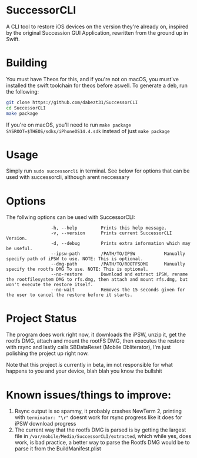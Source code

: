 # SuccessorCLI
A CLI tool to restore iOS devices on the version they're already on, inspired by the original Succession GUI Application, rewritten from the ground up in Swift.
# Building
You must have Theos for this, and if you're not on macOS, you must've installed the swift toolchain for theos before aswell.
To generate a deb, run the following:
```sh
git clone https://github.com/dabezt31/SuccessorCLI
cd SuccessorCLI
make package
```
If you're on macOS, you'll need to run `make package SYSROOT=$THEOS/sdks/iPhoneOS14.4.sdk` instead of just `make package`

# Usage
Simply run `sudo successorcli` in terminal. See below for options that can be used with successorcli, although arent neccessary

# Options  
The follwing options can be used with SuccessorCLI:
```SuccessorCLI - A CLI Utility to restore iOS devices, based off the original Succession by samg_is_a_ninja
                 -h, --help         Prints this help message.
                 -v, --version      Prints current SuccessorCLI Version.
                 -d, --debug        Prints extra information which may be useful.
                 --ipsw-path        /PATH/TO/IPSW           Manually specify path of iPSW to use. NOTE: This is optional.
                 --dmg-path         /PATH/TO/ROOTFSDMG      Manually specify the rootfs DMG To use. NOTE: This is optional.
                 --no-restore       Download and extract iPSW, rename the rootfilesystem DMG to rfs.dmg, then attach and mount rfs.dmg, but won't execute the restore itself.
                 --no-wait          Removes the 15 seconds given for the user to cancel the restore before it starts.
```

# Project Status
The program does work right now, it downloads the iPSW, unzip it, get the rootfs DMG, attach and mount the rootFS DMG, then executes the restore with rsync and lastly calls SBDataReset (Mobile Obliterator), I'm just polishing the project up right now.

Note that this project *is* currently in beta, im not responsible for what happens to you and your device, blah blah you know the bullshit

# Known issues/things to improve:
1. Rsync output is so spammy, it probably crashes NewTerm 2, printing with `terminator: "\r"` doesnt work for rsync progress like it does for iPSW download progress
2. The current way that the rootfs DMG is parsed is by getting the largest file in `/var/mobile/Media/SuccessorCLI/extracted`, which while yes, does work, is bad practice, a better way to parse the Rootfs DMG would be to parse it from the BuildManifest.plist
